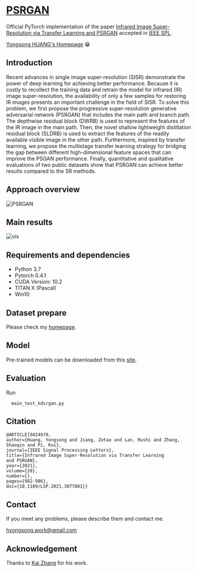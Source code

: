 # [PSRGAN](https://ieeexplore.ieee.org/abstract/document/9424970/) 

Official PyTorch implementation of the paper 
[Infrared Image Super-Resolution via Transfer Learning and PSRGAN](https://ieeexplore.ieee.org/abstract/document/9424970/) accepted in [IEEE SPL](https://signalprocessingsociety.org/tags/ieee-spl-article).

[Yongsong HUANG's Homepage](https://hyongsong.work/) &#x1F601;

## Introduction

Recent advances in single image super-resolution (SISR) demonstrate the power of deep learning for achieving better performance. Because it is costly to recollect the training data and retrain the model for infrared (IR)  image super-resolution, the availability of only a few samples for restoring IR images presents an important challenge in the field of SISR. To solve this problem, we first propose the progressive super-resolution generative adversarial network (PSRGAN)  that includes the main path and branch path.  The depthwise  residual  block (DWRB)   is used to represent the features of the  IR  image in the main path. Then, the novel  shallow  lightweight  distillation  residual  block  (SLDRB)  is used to extract the features of the readily available visible image in the other path. Furthermore, inspired by transfer learning, we propose the multistage transfer learning strategy for bridging the gap between different high-dimensional feature spaces that can improve the PSGAN performance. Finally, quantitative and qualitative evaluations of two public datasets show that PSRGAN can achieve better results compared to the SR methods.

## Approach overview

![PSRGAN](https://user-images.githubusercontent.com/23012102/132626645-154ae3f0-db4d-4bac-b0e8-4c8f2a5baf8e.png)

## Main results

![vis](https://user-images.githubusercontent.com/23012102/132626774-299f9dc1-e2da-440f-8189-f39172601396.png)

## Requirements and dependencies
 * Python  3.7
 * Pytorch 0.4.1
 * CUDA Version: 10.2
 * TITAN X (Pascal)
 * Win10

## Dataset prepare

Please check my [homepage](https://hyongsong.work/).

## Model

Pre-trained models can be downloaded from this [site](https://hyongsong.work/).

## Evaluation

Run 
```
  main_test_kdsrgan.py
```

## Citation

```
@ARTICLE{9424970, 
author={Huang, Yongsong and Jiang, Zetao and Lan, Rushi and Zhang, 
Shaoqin and Pi, Kui}, 
journal={IEEE Signal Processing Letters}, 
title={Infrared Image Super-Resolution via Transfer Learning 
and PSRGAN}, 
year={2021}, 
volume={28}, 
number={}, 
pages={982-986}, 
doi={10.1109/LSP.2021.3077801}}
```

## Contact

If you meet any problems, please describe them and contact me. 

hyongsong.work@gmail.com

## Acknowledgement
Thanks to [Kai Zhang](https://scholar.google.com.hk/citations?user=0RycFIIAAAAJ&hl) for his work.
